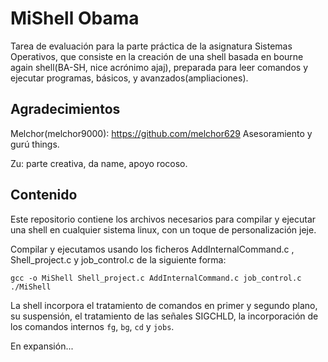 # MiShell Obama
Tarea de evaluación para la parte práctica de la asignatura Sistemas Operativos, que consiste en la creación de una shell basada en bourne again shell(BA-SH, nice acrónimo ajaj), preparada para leer comandos y  ejecutar programas,  básicos, y avanzados(ampliaciones).

## Agradecimientos
Melchor(melchor9000): https://github.com/melchor629 Asesoramiento y gurú things.

Zu: parte creativa, da name, apoyo rocoso.

## Contenido

Este repositorio contiene los archivos necesarios para compilar y ejecutar una shell en cualquier sistema linux, con un toque de personalización jeje.

Compilar y ejecutamos usando los ficheros AddInternalCommand.c , Shell_project.c y job_control.c de la siguiente forma:

```
gcc -o MiShell Shell_project.c AddInternalCommand.c job_control.c 
./MiShell
```

La shell incorpora el tratamiento de comandos en primer y segundo plano, su suspensión, el tratamiento de las señales SIGCHLD, la incorporación de los comandos internos `fg`, `bg`, `cd` y `jobs`.

En expansión...
